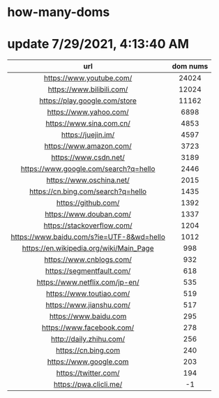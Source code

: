 # how-many-doms

# update 7/29/2021, 4:13:40 AM

url | dom nums
:-: | :-:
https://www.youtube.com/ | 24024
https://www.bilibili.com/ | 12024
https://play.google.com/store | 11162
https://www.yahoo.com/ | 6898
https://www.sina.com.cn/ | 4853
https://juejin.im/ | 4597
https://www.amazon.com/ | 3723
https://www.csdn.net/ | 3189
https://www.google.com/search?q=hello | 2446
https://www.oschina.net/ | 2015
https://cn.bing.com/search?q=hello | 1435
https://github.com/ | 1392
https://www.douban.com/ | 1337
https://stackoverflow.com/ | 1204
https://www.baidu.com/s?ie=UTF-8&wd=hello | 1012
https://en.wikipedia.org/wiki/Main_Page | 998
https://www.cnblogs.com/ | 932
https://segmentfault.com/ | 618
https://www.netflix.com/jp-en/ | 535
https://www.toutiao.com/ | 519
https://www.jianshu.com/ | 517
https://www.baidu.com | 295
https://www.facebook.com/ | 278
http://daily.zhihu.com/ | 256
https://cn.bing.com | 240
https://www.google.com | 203
https://twitter.com/ | 194
https://pwa.clicli.me/ | -1
